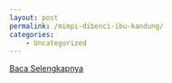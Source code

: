 ```yaml
---
layout: post
permalink: /mimpi-dibenci-ibu-kandung/
categories:
    - Uncategorized
---
```


[Baca Selengkapnya](/06)